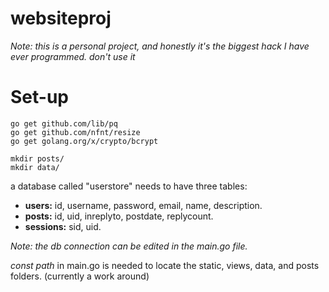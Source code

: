 # websiteproj
*Note: this is a personal project, and honestly it's the biggest hack I have ever programmed. don't use it*

# Set-up

    go get github.com/lib/pq
    go get github.com/nfnt/resize
    go get golang.org/x/crypto/bcrypt

    mkdir posts/
    mkdir data/

a database called "userstore" needs to have three tables:
- **users:** id, username, password, email, name, description.
- **posts:** id, uid, inreplyto, postdate, replycount.
- **sessions:** sid, uid.

*Note: the db connection can be edited in the main.go file.*

*const path* in main.go is needed to locate the static, views, data, and posts folders. (currently a work around)

